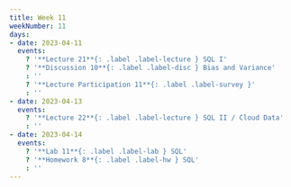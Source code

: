 ```yaml
---
title: Week 11
weekNumber: 11
days:
- date: 2023-04-11
  events:
    ? '**Lecture 21**{: .label .label-lecture } SQL I'
    ? '**Discussion 10**{: .label .label-disc } Bias and Variance' 
    : ''
    ? '**Lecture Participation 11**{: .label .label-survey }'
    : ''
- date: 2023-04-13
  events:
    ? '**Lecture 22**{: .label .label-lecture } SQL II / Cloud Data'
    : ''
- date: 2023-04-14
  events:
    ? '**Lab 11**{: .label .label-lab } SQL'
    ? '**Homework 8**{: .label .label-hw } SQL'
    : ''
---
```


